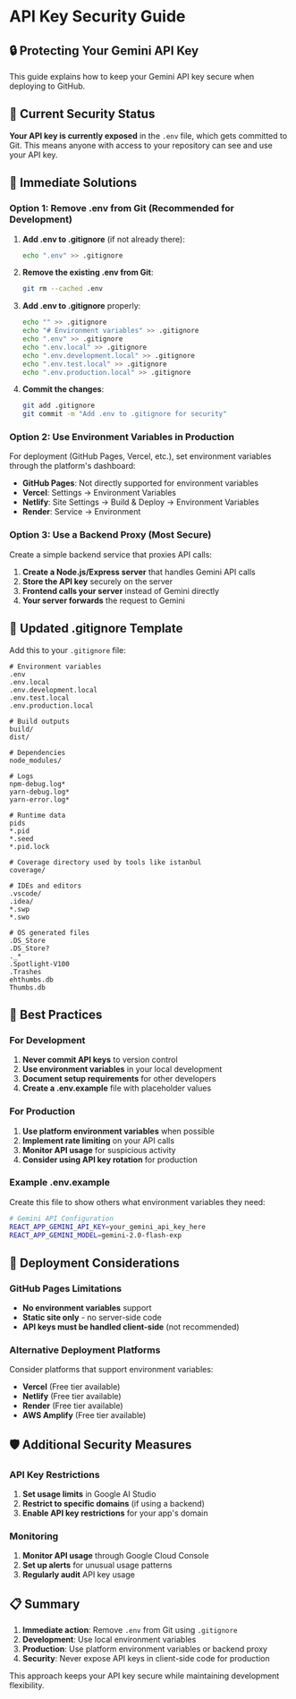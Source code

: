 # API Key Security Guide

## 🔒 Protecting Your Gemini API Key

This guide explains how to keep your Gemini API key secure when deploying to GitHub.

## 🚨 Current Security Status

**Your API key is currently exposed** in the `.env` file, which gets committed to Git. This means anyone with access to your repository can see and use your API key.

## 🔧 Immediate Solutions

### Option 1: Remove .env from Git (Recommended for Development)

1. **Add .env to .gitignore** (if not already there):
   ```bash
   echo ".env" >> .gitignore
   ```

2. **Remove the existing .env from Git**:
   ```bash
   git rm --cached .env
   ```

3. **Add .env to .gitignore** properly:
   ```bash
   echo "" >> .gitignore
   echo "# Environment variables" >> .gitignore
   echo ".env" >> .gitignore
   echo ".env.local" >> .gitignore
   echo ".env.development.local" >> .gitignore
   echo ".env.test.local" >> .gitignore
   echo ".env.production.local" >> .gitignore
   ```

4. **Commit the changes**:
   ```bash
   git add .gitignore
   git commit -m "Add .env to .gitignore for security"
   ```

### Option 2: Use Environment Variables in Production

For deployment (GitHub Pages, Vercel, etc.), set environment variables through the platform's dashboard:

- **GitHub Pages**: Not directly supported for environment variables
- **Vercel**: Settings → Environment Variables
- **Netlify**: Site Settings → Build & Deploy → Environment Variables
- **Render**: Service → Environment

### Option 3: Use a Backend Proxy (Most Secure)

Create a simple backend service that proxies API calls:

1. **Create a Node.js/Express server** that handles Gemini API calls
2. **Store the API key** securely on the server
3. **Frontend calls your server** instead of Gemini directly
4. **Your server forwards** the request to Gemini

## 📁 Updated .gitignore Template

Add this to your `.gitignore` file:

```
# Environment variables
.env
.env.local
.env.development.local
.env.test.local
.env.production.local

# Build outputs
build/
dist/

# Dependencies
node_modules/

# Logs
npm-debug.log*
yarn-debug.log*
yarn-error.log*

# Runtime data
pids
*.pid
*.seed
*.pid.lock

# Coverage directory used by tools like istanbul
coverage/

# IDEs and editors
.vscode/
.idea/
*.swp
*.swo

# OS generated files
.DS_Store
.DS_Store?
._*
.Spotlight-V100
.Trashes
ehthumbs.db
Thumbs.db
```

## 🔐 Best Practices

### For Development
1. **Never commit API keys** to version control
2. **Use environment variables** in your local development
3. **Document setup requirements** for other developers
4. **Create a .env.example** file with placeholder values

### For Production
1. **Use platform environment variables** when possible
2. **Implement rate limiting** on your API calls
3. **Monitor API usage** for suspicious activity
4. **Consider using API key rotation** for production

### Example .env.example

Create this file to show others what environment variables they need:

```bash
# Gemini API Configuration
REACT_APP_GEMINI_API_KEY=your_gemini_api_key_here
REACT_APP_GEMINI_MODEL=gemini-2.0-flash-exp
```

## 🚀 Deployment Considerations

### GitHub Pages Limitations
- **No environment variables** support
- **Static site only** - no server-side code
- **API keys must be handled client-side** (not recommended)

### Alternative Deployment Platforms
Consider platforms that support environment variables:
- **Vercel** (Free tier available)
- **Netlify** (Free tier available)
- **Render** (Free tier available)
- **AWS Amplify** (Free tier available)

## 🛡️ Additional Security Measures

### API Key Restrictions
1. **Set usage limits** in Google AI Studio
2. **Restrict to specific domains** (if using a backend)
3. **Enable API key restrictions** for your app's domain

### Monitoring
1. **Monitor API usage** through Google Cloud Console
2. **Set up alerts** for unusual usage patterns
3. **Regularly audit** API key usage

## 📋 Summary

1. **Immediate action**: Remove `.env` from Git using `.gitignore`
2. **Development**: Use local environment variables
3. **Production**: Use platform environment variables or backend proxy
4. **Security**: Never expose API keys in client-side code for production

This approach keeps your API key secure while maintaining development flexibility.